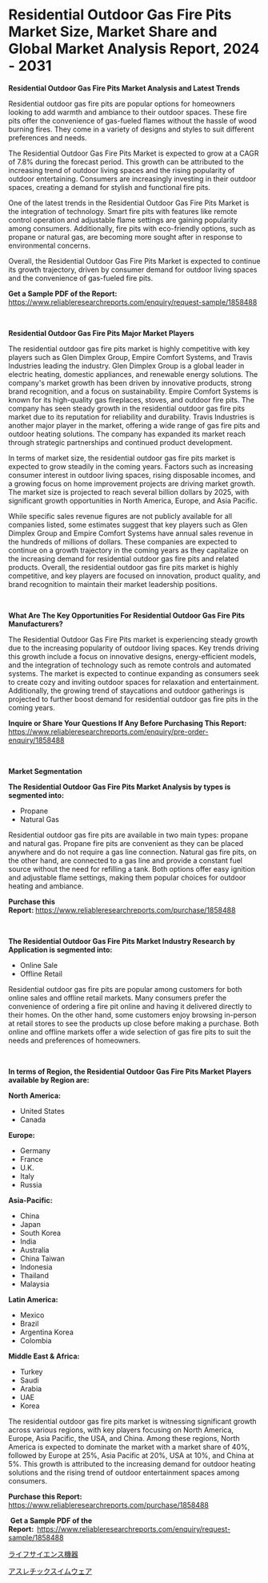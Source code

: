 <p><h1>Residential Outdoor Gas Fire Pits Market Size, Market Share and Global Market Analysis Report, 2024 - 2031</h1></p><p><strong>Residential Outdoor Gas Fire Pits Market Analysis and Latest Trends</strong></p>
<p><p>Residential outdoor gas fire pits are popular options for homeowners looking to add warmth and ambiance to their outdoor spaces. These fire pits offer the convenience of gas-fueled flames without the hassle of wood burning fires. They come in a variety of designs and styles to suit different preferences and needs.</p><p>The Residential Outdoor Gas Fire Pits Market is expected to grow at a CAGR of 7.8% during the forecast period. This growth can be attributed to the increasing trend of outdoor living spaces and the rising popularity of outdoor entertaining. Consumers are increasingly investing in their outdoor spaces, creating a demand for stylish and functional fire pits.</p><p>One of the latest trends in the Residential Outdoor Gas Fire Pits Market is the integration of technology. Smart fire pits with features like remote control operation and adjustable flame settings are gaining popularity among consumers. Additionally, fire pits with eco-friendly options, such as propane or natural gas, are becoming more sought after in response to environmental concerns.</p><p>Overall, the Residential Outdoor Gas Fire Pits Market is expected to continue its growth trajectory, driven by consumer demand for outdoor living spaces and the convenience of gas-fueled fire pits.</p></p>
<p><strong>Get a Sample PDF of the Report:&nbsp;</strong> <a href="https://www.reliableresearchreports.com/enquiry/request-sample/1858488">https://www.reliableresearchreports.com/enquiry/request-sample/1858488</a></p>
<p>&nbsp;</p>
<p><strong>Residential Outdoor Gas Fire Pits Major Market Players</strong></p>
<p><p>The residential outdoor gas fire pits market is highly competitive with key players such as Glen Dimplex Group, Empire Comfort Systems, and Travis Industries leading the industry. Glen Dimplex Group is a global leader in electric heating, domestic appliances, and renewable energy solutions. The company's market growth has been driven by innovative products, strong brand recognition, and a focus on sustainability. Empire Comfort Systems is known for its high-quality gas fireplaces, stoves, and outdoor fire pits. The company has seen steady growth in the residential outdoor gas fire pits market due to its reputation for reliability and durability. Travis Industries is another major player in the market, offering a wide range of gas fire pits and outdoor heating solutions. The company has expanded its market reach through strategic partnerships and continued product development.</p><p>In terms of market size, the residential outdoor gas fire pits market is expected to grow steadily in the coming years. Factors such as increasing consumer interest in outdoor living spaces, rising disposable incomes, and a growing focus on home improvement projects are driving market growth. The market size is projected to reach several billion dollars by 2025, with significant growth opportunities in North America, Europe, and Asia Pacific.</p><p>While specific sales revenue figures are not publicly available for all companies listed, some estimates suggest that key players such as Glen Dimplex Group and Empire Comfort Systems have annual sales revenue in the hundreds of millions of dollars. These companies are expected to continue on a growth trajectory in the coming years as they capitalize on the increasing demand for residential outdoor gas fire pits and related products. Overall, the residential outdoor gas fire pits market is highly competitive, and key players are focused on innovation, product quality, and brand recognition to maintain their market leadership positions.</p></p>
<p>&nbsp;</p>
<p><strong>What Are The Key Opportunities For Residential Outdoor Gas Fire Pits Manufacturers?</strong></p>
<p><p>The Residential Outdoor Gas Fire Pits market is experiencing steady growth due to the increasing popularity of outdoor living spaces. Key trends driving this growth include a focus on innovative designs, energy-efficient models, and the integration of technology such as remote controls and automated systems. The market is expected to continue expanding as consumers seek to create cozy and inviting outdoor spaces for relaxation and entertainment. Additionally, the growing trend of staycations and outdoor gatherings is projected to further boost demand for residential outdoor gas fire pits in the coming years.</p></p>
<p><strong>Inquire or Share Your Questions If Any Before Purchasing This Report:</strong> <a href="https://www.reliableresearchreports.com/enquiry/pre-order-enquiry/1858488">https://www.reliableresearchreports.com/enquiry/pre-order-enquiry/1858488</a></p>
<p>&nbsp;</p>
<p><strong>Market Segmentation</strong></p>
<p><strong>The Residential Outdoor Gas Fire Pits Market Analysis by types is segmented into:</strong></p>
<p><ul><li>Propane</li><li>Natural Gas</li></ul></p>
<p><p>Residential outdoor gas fire pits are available in two main types: propane and natural gas. Propane fire pits are convenient as they can be placed anywhere and do not require a gas line connection. Natural gas fire pits, on the other hand, are connected to a gas line and provide a constant fuel source without the need for refilling a tank. Both options offer easy ignition and adjustable flame settings, making them popular choices for outdoor heating and ambiance.</p></p>
<p><strong>Purchase this Report:&nbsp;</strong><a href="https://www.reliableresearchreports.com/purchase/1858488">https://www.reliableresearchreports.com/purchase/1858488</a></p>
<p>&nbsp;</p>
<p><strong>The Residential Outdoor Gas Fire Pits Market Industry Research by Application is segmented into:</strong></p>
<p><ul><li>Online Sale</li><li>Offline Retail</li></ul></p>
<p><p>Residential outdoor gas fire pits are popular among customers for both online sales and offline retail markets. Many consumers prefer the convenience of ordering a fire pit online and having it delivered directly to their homes. On the other hand, some customers enjoy browsing in-person at retail stores to see the products up close before making a purchase. Both online and offline markets offer a wide selection of gas fire pits to suit the needs and preferences of homeowners.</p></p>
<p>&nbsp;</p>
<p><strong>In terms of Region, the Residential Outdoor Gas Fire Pits Market Players available by Region are:</strong></p>
<p>
    <p> <strong> North America: </strong>
        <ul>
            <li>United States</li>
            <li>Canada</li>
        </ul>
        </p> 
    <p> <strong> Europe: </strong>
        <ul>
            <li>Germany</li>
            <li>France</li>
            <li>U.K.</li>
            <li>Italy</li>
            <li>Russia</li>
        </ul>
        </p> 
    <p> <strong> Asia-Pacific: </strong>
        <ul>
            <li>China</li>
            <li>Japan</li>
            <li>South Korea</li>
            <li>India</li>
            <li>Australia</li>
            <li>China Taiwan</li>
            <li>Indonesia</li>
            <li>Thailand</li>
            <li>Malaysia</li>
        </ul>
        </p> 
    <p> <strong> Latin America: </strong>
        <ul>
            <li>Mexico</li>
            <li>Brazil</li>
            <li>Argentina Korea</li>
            <li>Colombia</li>
        </ul>
        </p> 
    <p> <strong> Middle East & Africa: </strong>
        <ul>
            <li>Turkey</li>
            <li>Saudi</li>
            <li>Arabia</li>
            <li>UAE</li>
            <li>Korea</li>
        </ul>
    </p>
    </p>
<p><p>The residential outdoor gas fire pits market is witnessing significant growth across various regions, with key players focusing on North America, Europe, Asia Pacific, the USA, and China. Among these regions, North America is expected to dominate the market with a market share of 40%, followed by Europe at 25%, Asia Pacific at 20%, USA at 10%, and China at 5%. This growth is attributed to the increasing demand for outdoor heating solutions and the rising trend of outdoor entertainment spaces among consumers.</p></p>
<p><strong>Purchase this Report: </strong><a href="https://www.reliableresearchreports.com/purchase/1858488">https://www.reliableresearchreports.com/purchase/1858488</a></p>
<p>&nbsp;<strong>Get a Sample PDF of the Report:&nbsp;&nbsp;</strong><a href="https://www.reliableresearchreports.com/enquiry/request-sample/1858488">https://www.reliableresearchreports.com/enquiry/request-sample/1858488</a></p>
<p><strong></strong></p>
<p><p><a href="https://github.com/vlcostes/Market-Research-Report-List-1/blob/main/56457877960.md">ライフサイエンス機器</a></p><p><a href="https://github.com/EstaSprer20231/Market-Research-Report-List-1/blob/main/12221647961.md">アスレチックスイムウェア</a></p></p>